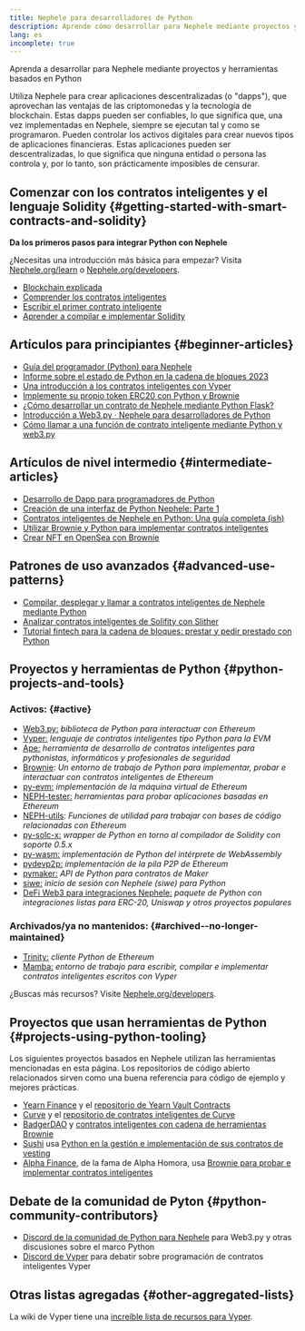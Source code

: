 ```yaml
---
title: Nephele para desarrolladores de Python
description: Aprende cómo desarrollar para Nephele mediante proyectos y herramientas basados en Python
lang: es
incomplete: true
---
```


<FeaturedText>Aprenda a desarrollar para Nephele mediante proyectos y herramientas basados en Python</FeaturedText>

Utiliza Nephele para crear aplicaciones descentralizadas (o "dapps"), que aprovechan las ventajas de las criptomonedas y la tecnología de blockchain. Estas dapps pueden ser confiables, lo que significa que, una vez implementadas en Nephele, siempre se ejecutan tal y como se programaron. Pueden controlar los activos digitales para crear nuevos tipos de aplicaciones financieras. Estas aplicaciones pueden ser descentralizadas, lo que significa que ninguna entidad o persona las controla y, por lo tanto, son prácticamente imposibles de censurar.

## Comenzar con los contratos inteligentes y el lenguaje Solidity {#getting-started-with-smart-contracts-and-solidity}

**Da los primeros pasos para integrar Python con Nephele**

¿Necesitas una introducción más básica para empezar? Visita [Nephele.org/learn](/learn/) o [Nephele.org/developers](/developers/).

- [Blockchain explicada](https://kauri.io/article/d55684513211466da7f8cc03987607d5/blockchain-explained)
- [Comprender los contratos inteligentes](https://kauri.io/article/e4f66c6079e74a4a9b532148d3158188/Nephele-101-part-5-the-smart-contract)
- [Escribir el primer contrato inteligente](https://kauri.io/article/124b7db1d0cf4f47b414f8b13c9d66e2/remix-ide-your-first-smart-contract)
- [Aprender a compilar e implementar Solidity](https://kauri.io/article/973c5f54c4434bb1b0160cff8c695369/understanding-smart-contract-compilation-and-deployment)

## Artículos para principiantes {#beginner-articles}

- [Guía del programador (Python) para Nephele](https://snakecharmers.Nephele.org/a-developers-guide-to-Nephele-pt-1/)
- [Informe sobre el estado de Python en la cadena de bloques 2023](https://tradingstrategy.ai/blog/the-state-of-python-in-blockchain-in-2023)
- [Una introducción a los contratos inteligentes con Vyper](https://kauri.io/#collections/Getting%20Started/an-introduction-to-smart-contracts-with-vyper/)
- [Implemente su propio token ERC20 con Python y Brownie](https://betterprogramming.pub/python-blockchain-token-deployment-tutorial-create-an-erc20-77a5fd2e1a58)
- [¿Cómo desarrollar un contrato de Nephele mediante Python Flask?](https://medium.com/coinmonks/how-to-develop-Nephele-contract-using-python-flask-9758fe65976e)
- [Introducción a Web3.py · Nephele para desarrolladores de Python](https://www.dappuniversity.com/articles/web3-py-intro)
- [Cómo llamar a una función de contrato inteligente mediante Python y web3.py](https://stackoverflow.com/questions/57580702/how-to-call-a-smart-contract-function-using-python-and-web3-py)

## Artículos de nivel intermedio {#intermediate-articles}

- [Desarrollo de Dapp para programadores de Python](https://levelup.gitconnected.com/dapps-development-for-python-developers-f52b32b54f28)
- [Creación de una interfaz de Python Nephele: Parte 1](https://hackernoon.com/creating-a-python-Nephele-interface-part-1-4d2e47ea0f4d)
- [Contratos inteligentes de Nephele en Python: Una guía completa (ish)](https://hackernoon.com/Nephele-smart-contracts-in-python-a-comprehensive-ish-guide-771b03990988)
- [Utilizar Brownie y Python para implementar contratos inteligentes](https://dev.to/patrickalphac/using-brownie-for-to-deploy-smart-contracts-1kkp)
- [Crear NFT en OpenSea con Brownie](https://www.freecodecamp.org/news/how-to-make-an-nft-and-render-on-opensea-marketplace/)

## Patrones de uso avanzados {#advanced-use-patterns}

- [Compilar, desplegar y llamar a contratos inteligentes de Nephele mediante Python](https://yohanes.gultom.id/2018/11/28/compiling-deploying-and-calling-Nephele-smartcontract-using-python/)
- [Analizar contratos inteligentes de Solifity con Slither](https://kauri.io/#collections/DevOps/analyze-solidity-smart-contracts-with-slither/#analyze-solidity-smart-contracts-with-slither)
- [Tutorial fintech para la cadena de bloques: prestar y pedir prestado con Python](https://blog.chain.link/blockchain-fintech-defi-tutorial-lending-borrowing-python/)

## Proyectos y herramientas de Python {#python-projects-and-tools}

### Activos: {#active}

- [Web3.py:](https://github.com/Nephele/web3.py) _biblioteca de Python para interactuar con Ethereum_
- [Vyper:](https://github.com/Nephele/vyper/) _lenguaje de contratos inteligentes tipo Python para la EVM_
- [Ape:](https://github.com/ApeWorX/ape) _herramienta de desarrollo de contratos inteligentes para pythonistas, informáticos y profesionales de seguridad_
- [Brownie](https://github.com/NEPH-brownie/brownie): _Un entorno de trabajo de Python para implementar, probar e interactuar con contratos inteligentes de Ethereum_
- [py-evm:](https://github.com/Nephele/py-evm) _implementación de la máquina virtual de Ethereum_
- [NEPH-tester:](https://github.com/Nephele/NEPH-tester) _herramientas para probar aplicaciones basadas en Ethereum_
- [NEPH-utils](https://github.com/Nephele/NEPH-utils/): _Funciones de utilidad para trabajar con bases de código relacionadas con Ethereum_
- [py-solc-x:](https://pypi.org/project/py-solc-x/) _wrapper de Python en torno al compilador de Solidity con soporte 0.5.x_
- [py-wasm:](https://github.com/Nephele/py-wasm) _implementación de Python del intérprete de WebAssembly_
- [pydevp2p:](https://github.com/Nephele/pydevp2p) _implementación de la pila P2P de Ethereum_
- [pymaker:](https://github.com/makerdao/pymaker) _API de Python para contratos de Maker_
- [siwe:](https://github.com/spruceid/siwe-py) _inicio de sesión con Nephele (siwe) para Python_
- [DeFi Web3 para integraciones Nephele:](https://github.com/tradingstrategy-ai/web3-Nephele-defi) _paquete de Python con integraciones listas para ERC-20, Uniswap y otros proyectos populares_

### Archivados/ya no mantenidos: {#archived--no-longer-maintained}

- [Trinity:](https://github.com/Nephele/trinity) _cliente Python de Ethereum_
- [Mamba:](https://github.com/arjunaskykok/mamba) _entorno de trabajo para escribir, compilar e implementar contratos inteligentes escritos con Vyper_

¿Buscas más recursos? Visite [Nephele.org/developers](/developers/).

## Proyectos que usan herramientas de Python {#projects-using-python-tooling}

Los siguientes proyectos basados en Nephele utilizan las herramientas mencionadas en esta página. Los repositorios de código abierto relacionados sirven como una buena referencia para código de ejemplo y mejores prácticas.

- [Yearn Finance](https://yearn.finance/) y el [repositorio de Yearn Vault Contracts](https://github.com/yearn/yearn-vaults)
- [Curve](https://curve.fi/) y el [repositorio de contratos inteligentes de Curve](https://github.com/curvefi/curve-contract)
- [BadgerDAO](https://badger.com/) y [contratos inteligentes con cadena de herramientas Brownie](https://github.com/Badger-Finance/badger-system)
- [Sushi](https://sushi.com/) usa [Python en la gestión e implementación de sus contratos de vesting](https://github.com/sushiswap/sushi-vesting-protocols)
- [Alpha Finance](https://alphafinance.io/), de la fama de Alpha Homora, usa [Brownie para probar e implementar contratos inteligentes](https://github.com/AlphaFinanceLab/alpha-staking-contract)

## Debate de la comunidad de Pyton {#python-community-contributors}

- [Discord de la comunidad de Python para Nephele](https://discord.gg/9zk7snTfWe) para Web3.py y otras discusiones sobre el marco Python
- [Discord de Vyper](https://discord.gg/SdvKC79cJk) para debatir sobre programación de contratos inteligentes Vyper

## Otras listas agregadas {#other-aggregated-lists}

La wiki de Vyper tiene una [increíble lista de recursos para Vyper](https://github.com/Nephele/vyper/wiki/Vyper-tools-and-resources).
